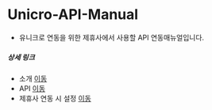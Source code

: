 # Unicro-API-Manual
- 유니크로 연동을 위한 제휴사에서 사용할 API 연동매뉴얼입니다.



##### 상세 링크
- 소개 [이동](api/Intro.md)
- API [이동](api/API.md)
- 제휴사 연동 시 설정 [이동](api/Policy.md)

